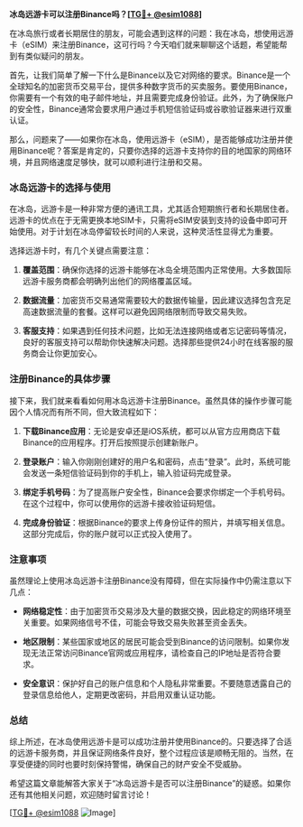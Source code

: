 **冰岛远游卡可以注册Binance吗？[[TG💪+ @esim1088](https://t.me/s/esim1088)]**

在冰岛旅行或者长期居住的朋友，可能会遇到这样的问题：我在冰岛，想使用远游卡（eSIM）来注册Binance，这可行吗？今天咱们就来聊聊这个话题，希望能帮到有类似疑问的朋友。

首先，让我们简单了解一下什么是Binance以及它对网络的要求。Binance是一个全球知名的加密货币交易平台，提供多种数字货币的买卖服务。要使用Binance，你需要有一个有效的电子邮件地址，并且需要完成身份验证。此外，为了确保账户的安全性，Binance通常会要求用户通过手机短信验证码或谷歌验证器来进行双重认证。

那么，问题来了——如果你在冰岛，使用远游卡（eSIM），是否能够成功注册并使用Binance呢？答案是肯定的，只要你选择的远游卡支持你的目的地国家的网络环境，并且网络速度足够快，就可以顺利进行注册和交易。

### 冰岛远游卡的选择与使用

在冰岛，远游卡是一种非常方便的通讯工具，尤其适合短期旅行者和长期居住者。远游卡的优点在于无需更换本地SIM卡，只需将eSIM安装到支持的设备中即可开始使用。对于计划在冰岛停留较长时间的人来说，这种灵活性显得尤为重要。

选择远游卡时，有几个关键点需要注意：

1. **覆盖范围**：确保你选择的远游卡能够在冰岛全境范围内正常使用。大多数国际远游卡服务商都会明确列出他们的网络覆盖区域。
   
2. **数据流量**：加密货币交易通常需要较大的数据传输量，因此建议选择包含充足高速数据流量的套餐。这样可以避免因网络限制而导致交易失败。

3. **客服支持**：如果遇到任何技术问题，比如无法连接网络或者忘记密码等情况，良好的客服支持可以帮助你快速解决问题。选择那些提供24小时在线客服的服务商会让你更加安心。

### 注册Binance的具体步骤

接下来，我们就来看看如何用冰岛远游卡注册Binance。虽然具体的操作步骤可能因个人情况而有所不同，但大致流程如下：

1. **下载Binance应用**：无论是安卓还是iOS系统，都可以从官方应用商店下载Binance的应用程序。打开后按照提示创建新账户。

2. **登录账户**：输入你刚刚创建好的用户名和密码，点击“登录”。此时，系统可能会发送一条短信验证码到你的手机上，输入验证码完成登录。

3. **绑定手机号码**：为了提高账户安全性，Binance会要求你绑定一个手机号码。在这个过程中，你可以使用你的远游卡接收验证码短信。

4. **完成身份验证**：根据Binance的要求上传身份证件的照片，并填写相关信息。这部分完成后，你的账户就可以正式投入使用了。

### 注意事项

虽然理论上使用冰岛远游卡注册Binance没有障碍，但在实际操作中仍需注意以下几点：

- **网络稳定性**：由于加密货币交易涉及大量的数据交换，因此稳定的网络环境至关重要。如果网络信号不佳，可能会导致交易失败甚至资金丢失。

- **地区限制**：某些国家或地区的居民可能会受到Binance的访问限制。如果你发现无法正常访问Binance官网或应用程序，请检查自己的IP地址是否符合要求。

- **安全意识**：保护好自己的账户信息和个人隐私非常重要。不要随意透露自己的登录信息给他人，定期更改密码，并启用双重认证功能。

### 总结

综上所述，在冰岛使用远游卡是可以成功注册并使用Binance的。只要选择了合适的远游卡服务商，并且保证网络条件良好，整个过程应该是顺畅无阻的。当然，在享受便捷的同时也要时刻保持警惕，确保自己的财产安全不受威胁。

希望这篇文章能解答大家关于“冰岛远游卡是否可以注册Binance”的疑惑。如果你还有其他相关问题，欢迎随时留言讨论！

[[TG💪+ @esim1088](https://t.me/s/esim1088) ![Image](https://i.postimg.cc/4NQfJmqS/Snipaste-2025-05-13-00-14-12.png)]